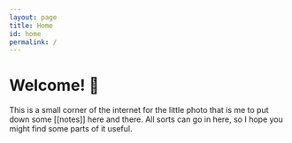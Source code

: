 ```yaml
---
layout: page
title: Home
id: home
permalink: /
---
```


# Welcome! 🥔

<!-- <p style="padding: 3em 1em; background: #f5f7ff; border-radius: 4px;">
  Take a look at <span style="font-weight: bold">[[Your first note]]</span> to get started on your exploration.
</p> -->

This is a small corner of the internet for the little photo that is me to put down some [[notes]] here and there. 
All sorts can go in here, so I hope you might find some parts of it useful. 

<style>
  .wrapper {
    max-width: 46em;
  }
</style>
